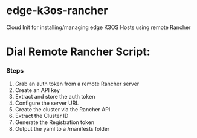 # edge-k3os-rancher
Cloud Init for installing/managing edge K3OS Hosts using remote Rancher



# Dial Remote Rancher Script:

### Steps
1. Grab an auth token from a remote Rancher server
2. Create an API key
3. Extract and store the auth token
4. Configure the server URL
5. Create the cluster via the Rancher API
6. Extract the Cluster ID
7. Generate the Registration token
8. Output the yaml to a /manifests folder
